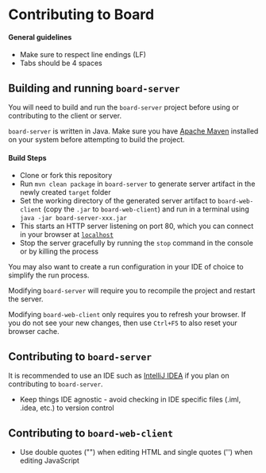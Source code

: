 # Contributing to Board

#### General guidelines
- Make sure to respect line endings (LF)
- Tabs should be 4 spaces

## Building and running `board-server`
You will need to build and run the `board-server` project before using or contributing to the client or server. 

`board-server` is written in Java. Make sure you have [Apache Maven](https://maven.apache.org/index.html) installed on your system before attempting to build the project.

#### Build Steps
- Clone or fork this repository
- Run `mvn clean package` in `board-server` to generate server artifact in the newly created `target` folder
- Set the working directory of the generated server artifact to `board-web-client` (copy the `.jar` to `board-web-client`) and run in a terminal using `java -jar board-server-xxx.jar`
 - This starts an HTTP server listening on port 80, which you can connect in your browser at [`localhost`](http://localhost)
 - Stop the server gracefully by running the `stop` command in the console or by killing the process


You may also want to create a run configuration in your IDE of choice to simplify the run process. 

Modifying `board-server` will require you to recompile the project and restart the server.

Modifying `board-web-client` only requires you to refresh your browser. If you do not see your new changes, then use `Ctrl+F5` to also reset your browser cache.

## Contributing to `board-server`
It is recommended to use an IDE such as [IntelliJ IDEA](https://www.jetbrains.com/idea/) if you plan on contributing to `board-server`.

- Keep things IDE agnostic - avoid checking in IDE specific files (.iml, .idea, etc.) to version control

## Contributing to `board-web-client`
- Use double quotes ("") when editing HTML and single quotes ('') when editing JavaScript

